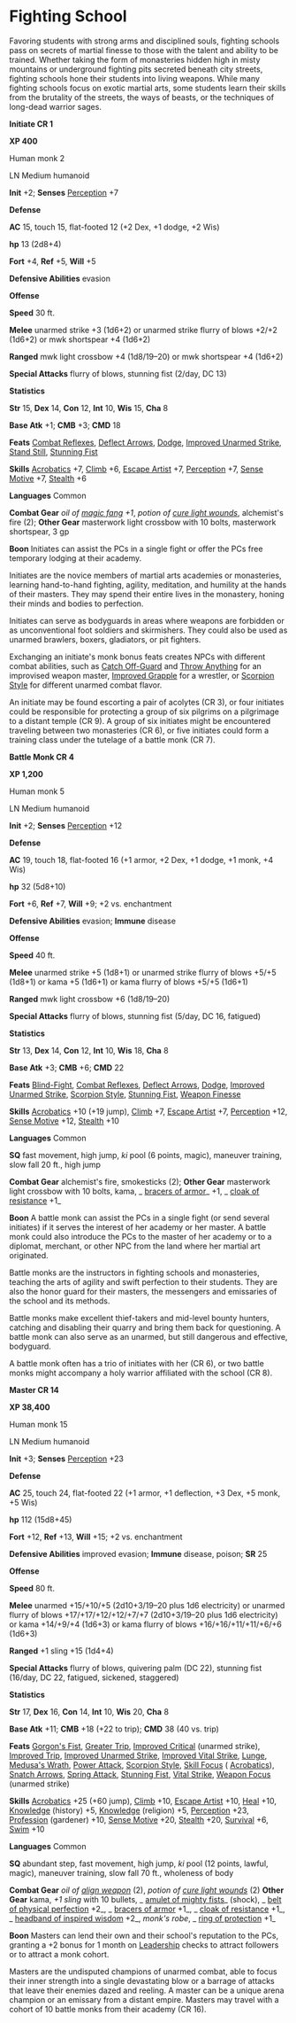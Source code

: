 # Fighting School

Favoring students with strong arms and disciplined souls, fighting schools pass on secrets of martial finesse to those with the talent and ability to be trained. Whether taking the form of monasteries hidden high in misty mountains or underground fighting pits secreted beneath city streets, fighting schools hone their students into living weapons. While many fighting schools focus on exotic martial arts, some students learn their skills from the brutality of the streets, the ways of beasts, or the techniques of long-dead warrior sages.

**Initiate CR 1**

**XP 400**

Human monk 2

LN Medium humanoid

**Init** +2; **Senses** [Perception](../../skills/perception.md#_perception) +7

**Defense**

**AC** 15, touch 15, flat-footed 12 (+2 Dex, +1 dodge, +2 Wis)

**hp** 13 (2d8+4)

**Fort** +4, **Ref** +5, **Will** +5

**Defensive Abilities** evasion

**Offense**

**Speed** 30 ft.

**Melee** unarmed strike +3 (1d6+2) or unarmed strike flurry of blows +2/+2 (1d6+2) or mwk shortspear +4 (1d6+2)

**Ranged** mwk light crossbow +4 (1d8/19–20) or mwk shortspear +4 (1d6+2)

**Special Attacks** flurry of blows, stunning fist (2/day, DC 13)

**Statistics**

**Str** 15, **Dex** 14, **Con** 12, **Int** 10, **Wis** 15, **Cha** 8

**Base Atk** +1; **CMB** +3; **CMD** 18

**Feats** [Combat Reflexes](../../feats.md#_combat-reflexes), [Deflect Arrows](../../feats.md#_deflect-arrows), [Dodge](../../feats.md#_dodge), [Improved Unarmed Strike](../../feats.md#_improved-unarmed-strike), [Stand Still](../../feats.md#_stand-still), [Stunning Fist](../../feats.md#_stunning-fist)

**Skills** [Acrobatics](../../skills/acrobatics.md#_acrobatics) +7, [Climb](../../skills/climb.md#_climb) +6, [Escape Artist](../../skills/escapeArtist.md#_escape-artist) +7, [Perception](../../skills/perception.md#_perception) +7, [Sense Motive](../../skills/senseMotive.md#_sense-motive) +7, [Stealth](../../skills/stealth.md#_stealth) +6

**Languages** Common

**Combat Gear** _oil of [magic fang](../../spells/magicFang.md#_magic-fang) +1_, _potion of [cure light wounds](../../spells/cureLightWounds.md#_cure-light-wounds)_, alchemist's fire (2); **Other Gear** masterwork light crossbow with 10 bolts, masterwork shortspear, 3 gp

**Boon** Initiates can assist the PCs in a single fight or offer the PCs free temporary lodging at their academy.

Initiates are the novice members of martial arts academies or monasteries, learning hand-to-hand fighting, agility, meditation, and humility at the hands of their masters. They may spend their entire lives in the monastery, honing their minds and bodies to perfection.

Initiates can serve as bodyguards in areas where weapons are forbidden or as unconventional foot soldiers and skirmishers. They could also be used as unarmed brawlers, boxers, gladiators, or pit fighters.

Exchanging an initiate's monk bonus feats creates NPCs with different combat abilities, such as [Catch Off-Guard](../../feats.md#_catch-off-guard) and [Throw Anything](../../feats.md#_throw-anything) for an improvised weapon master, [Improved Grapple](../../feats.md#_improved-grapple) for a wrestler, or [Scorpion Style](../../feats.md#_scorpion-style) for different unarmed combat flavor.

An initiate may be found escorting a pair of acolytes (CR 3), or four initiates could be responsible for protecting a group of six pilgrims on a pilgrimage to a distant temple (CR 9). A group of six initiates might be encountered traveling between two monasteries (CR 6), or five initiates could form a training class under the tutelage of a battle monk (CR 7).

**Battle Monk CR 4**

**XP 1,200**

Human monk 5

LN Medium humanoid

**Init** +2; **Senses** [Perception](../../skills/perception.md#_perception) +12

**Defense**

**AC** 19, touch 18, flat-footed 16 (+1 armor, +2 Dex, +1 dodge, +1 monk, +4 Wis)

**hp** 32 (5d8+10)

**Fort** +6, **Ref** +7, **Will** +9; +2 vs. enchantment

**Defensive Abilities** evasion; **Immune** disease

**Offense**

**Speed** 40 ft.

**Melee** unarmed strike +5 (1d8+1) or unarmed strike flurry of blows +5/+5 (1d8+1) or kama +5 (1d6+1) or kama flurry of blows +5/+5 (1d6+1)

**Ranged** mwk light crossbow +6 (1d8/19–20)

**Special Attacks** flurry of blows, stunning fist (5/day, DC 16, fatigued)

**Statistics**

**Str** 13, **Dex** 14, **Con** 12, **Int** 10, **Wis** 18, **Cha** 8

**Base Atk** +3; **CMB** +6; **CMD** 22

**Feats** [Blind-Fight](../../feats.md#_blind-fight), [Combat Reflexes](../../feats.md#_combat-reflexes), [Deflect Arrows](../../feats.md#_deflect-arrows), [Dodge](../../feats.md#_dodge), [Improved Unarmed Strike](../../feats.md#_improved-unarmed-strike), [Scorpion Style](../../feats.md#_scorpion-style), [Stunning Fist](../../feats.md#_stunning-fist), [Weapon Finesse](../../feats.md#_weapon-finesse)

**Skills** [Acrobatics](../../skills/acrobatics.md#_acrobatics) +10 (+19 jump), [Climb](../../skills/climb.md#_climb) +7, [Escape Artist](../../skills/escapeArtist.md#_escape-artist) +7, [Perception](../../skills/perception.md#_perception) +12, [Sense Motive](../../skills/senseMotive.md#_sense-motive) +12, [Stealth](../../skills/stealth.md#_stealth) +10

**Languages** Common

**SQ** fast movement, high jump, _ki_ pool (6 points, magic), maneuver training, slow fall 20 ft., high jump

**Combat Gear** alchemist's fire, smokesticks (2); **Other Gear** masterwork light crossbow with 10 bolts, kama, _ [bracers of armor](../../magicItems/wondrousItems.md#_bracers-of-armor)_ +1, _ [cloak of resistance](../../magicItems/wondrousItems.md#_cloak-of-resistance) +1_

**Boon** A battle monk can assist the PCs in a single fight (or send several initiates) if it serves the interest of her academy or her master. A battle monk could also introduce the PCs to the master of her academy or to a diplomat, merchant, or other NPC from the land where her martial art originated.

Battle monks are the instructors in fighting schools and monasteries, teaching the arts of agility and swift perfection to their students. They are also the honor guard for their masters, the messengers and emissaries of the school and its methods.

Battle monks make excellent thief-takers and mid-level bounty hunters, catching and disabling their quarry and bring them back for questioning. A battle monk can also serve as an unarmed, but still dangerous and effective, bodyguard.

A battle monk often has a trio of initiates with her (CR 6), or two battle monks might accompany a holy warrior affiliated with the school (CR 8).

**Master CR 14**

**XP 38,400**

Human monk 15

LN Medium humanoid

**Init** +3; **Senses** [Perception](../../skills/perception.md#_perception) +23

**Defense**

**AC** 25, touch 24, flat-footed 22 (+1 armor, +1 deflection, +3 Dex, +5 monk, +5 Wis)

**hp** 112 (15d8+45)

**Fort** +12, **Ref** +13, **Will** +15; +2 vs. enchantment

**Defensive Abilities** improved evasion; **Immune** disease, poison; **SR** 25

**Offense**

**Speed** 80 ft.

**Melee** unarmed +15/+10/+5 (2d10+3/19–20 plus 1d6 electricity) or unarmed flurry of blows +17/+17/+12/+12/+7/+7 (2d10+3/19–20 plus 1d6 electricity) or kama +14/+9/+4 (1d6+3) or kama flurry of blows +16/+16/+11/+11/+6/+6 (1d6+3)

**Ranged** +1 sling +15 (1d4+4)

**Special Attacks** flurry of blows, quivering palm (DC 22), stunning fist (16/day, DC 22, fatigued, sickened, staggered)

**Statistics**

**Str** 17, **Dex** 16, **Con** 14, **Int** 10, **Wis** 20, **Cha** 8

**Base Atk** +11; **CMB** +18 (+22 to trip); **CMD** 38 (40 vs. trip)

**Feats** [Gorgon's Fist](../../feats.md#_gorgon-s-fist), [Greater Trip](../../feats.md#_greater-trip), [Improved Critical](../../feats.md#_improved-critical) (unarmed strike), [Improved Trip](../../feats.md#_improved-trip), [Improved Unarmed Strike](../../feats.md#_improved-unarmed-strike), [Improved Vital Strike](../../feats.md#_improved-vital-strike), [Lunge](../../feats.md#_lunge), [Medusa's Wrath](../../feats.md#_medusa-s-wrath), [Power Attack](../../feats.md#_power-attack), [Scorpion Style](../../feats.md#_scorpion-style), [Skill Focus](../../feats.md#_skill-focus) ( [Acrobatics](../../skills/acrobatics.md#_acrobatics)), [Snatch Arrows](../../feats.md#_snatch-arrows), [Spring Attack](../../feats.md#_spring-attack), [Stunning Fist](../../feats.md#_stunning-fist), [Vital Strike](../../feats.md#_vital-strike), [Weapon Focus](../../feats.md#_weapon-focus) (unarmed strike)

**Skills** [Acrobatics](../../skills/acrobatics.md#_acrobatics) +25 (+60 jump), [Climb](../../skills/climb.md#_climb) +10, [Escape Artist](../../skills/escapeArtist.md#_escape-artist) +10, [Heal](../../skills/heal.md#_heal) +10, [Knowledge](../../skills/knowledge.md#_knowledge) (history) +5, [Knowledge](../../skills/knowledge.md#_knowledge) (religion) +5, [Perception](../../skills/perception.md#_perception) +23, [Profession](../../skills/profession.md#_profession) (gardener) +10, [Sense Motive](../../skills/senseMotive.md#_sense-motive) +20, [Stealth](../../skills/stealth.md#_stealth) +20, [Survival](../../skills/survival.md#_survival) +6, [Swim](../../skills/swim.md#_swim) +10

**Languages** Common

**SQ** abundant step, fast movement, high jump, _ki_ pool (12 points, lawful, magic), maneuver training, slow fall 70 ft., wholeness of body

**Combat Gear** _oil of [align weapon](../../spells/alignWeapon.md#_align-weapon)_ (2), _potion of [cure light wounds](../../spells/cureLightWounds.md#_cure-light-wounds)_ (2) **Other Gear** kama, _+1 sling_ with 10 bullets, _ [amulet of mighty fists](../../magicItems/wondrousItems.md#_amulet-of-mighty-fists)_ (shock), _ [belt of physical perfection](../../magicItems/wondrousItems.md#_belt-of-physical-perfection) +2_, _ [bracers of armor](../../magicItems/wondrousItems.md#_bracers-of-armor) +1_, _ [cloak of resistance](../../magicItems/wondrousItems.md#_cloak-of-resistance) +1_, _ [headband of inspired wisdom](../../magicItems/wondrousItems.md#_headband-of-inspired-wisdom) +2_, _monk's robe_, _ [ring of protection](../../magicItems/rings.md#_ring-of-protection) +1_

**Boon** Masters can lend their own and their school's reputation to the PCs, granting a +2 bonus for 1 month on [Leadership](../../feats.md#_leadership) checks to attract followers or to attract a monk cohort.

Masters are the undisputed champions of unarmed combat, able to focus their inner strength into a single devastating blow or a barrage of attacks that leave their enemies dazed and reeling. A master can be a unique arena champion or an emissary from a distant empire. Masters may travel with a cohort of 10 battle monks from their academy (CR 16).

